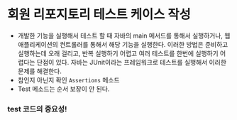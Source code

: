 # 회원 리포지토리 테스트 케이스 작성

- 개발한 기능을 실행해서 테스트 할 때 자바의 main 메서드를 통해서 실행하거나, 웹 애플리케이션의 컨트롤러를 통해서 해당 기능을 실행한다. 이러한 방법은 준비하고 실행하는데 오래 걸리고, 반복 실행하기 어렵고 여러 테스트를 한번에 실행하기 어렵다는 단점이 있다. 자바는 JUnit이라는 프레임워크로 테스트를 실행해서 이러한 문제를 해결한다.
- 참인지 아닌지 확인 `Assertions` 메소드
- Test 메소드는 순서 보장이 안 된다.

### test 코드의 중요성!